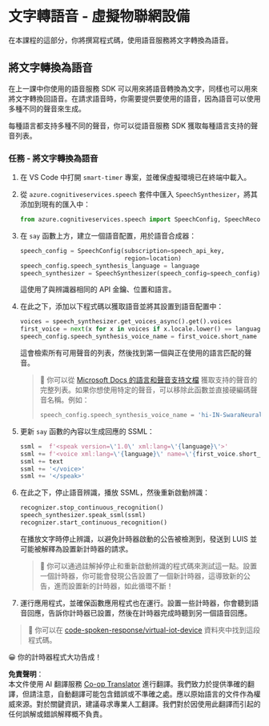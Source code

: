 <!--
CO_OP_TRANSLATOR_METADATA:
{
  "original_hash": "7966848a1f870e4c42edb4db67b13c57",
  "translation_date": "2025-08-25T00:15:49+00:00",
  "source_file": "6-consumer/lessons/3-spoken-feedback/virtual-device-text-to-speech.md",
  "language_code": "tw"
}
-->
# 文字轉語音 - 虛擬物聯網設備

在本課程的這部分，你將撰寫程式碼，使用語音服務將文字轉換為語音。

## 將文字轉換為語音

在上一課中你使用的語音服務 SDK 可以用來將語音轉換為文字，同樣也可以用來將文字轉換回語音。在請求語音時，你需要提供要使用的語音，因為語音可以使用多種不同的聲音來生成。

每種語言都支持多種不同的聲音，你可以從語音服務 SDK 獲取每種語言支持的聲音列表。

### 任務 - 將文字轉換為語音

1. 在 VS Code 中打開 `smart-timer` 專案，並確保虛擬環境已在終端中載入。

1. 從 `azure.cognitiveservices.speech` 套件中匯入 `SpeechSynthesizer`，將其添加到現有的匯入中：

    ```python
    from azure.cognitiveservices.speech import SpeechConfig, SpeechRecognizer, SpeechSynthesizer
    ```

1. 在 `say` 函數上方，建立一個語音配置，用於語音合成器：

    ```python
    speech_config = SpeechConfig(subscription=speech_api_key,
                                 region=location)
    speech_config.speech_synthesis_language = language
    speech_synthesizer = SpeechSynthesizer(speech_config=speech_config)
    ```

    這使用了與辨識器相同的 API 金鑰、位置和語言。

1. 在此之下，添加以下程式碼以獲取語音並將其設置到語音配置中：

    ```python
    voices = speech_synthesizer.get_voices_async().get().voices
    first_voice = next(x for x in voices if x.locale.lower() == language.lower())
    speech_config.speech_synthesis_voice_name = first_voice.short_name
    ```

    這會檢索所有可用聲音的列表，然後找到第一個與正在使用的語言匹配的聲音。

    > 💁 你可以從 [Microsoft Docs 的語言和聲音支持文檔](https://docs.microsoft.com/azure/cognitive-services/speech-service/language-support?WT.mc_id=academic-17441-jabenn#text-to-speech) 獲取支持的聲音的完整列表。如果你想使用特定的聲音，可以移除此函數並直接硬編碼聲音名稱。例如：
    >
    > ```python
    > speech_config.speech_synthesis_voice_name = 'hi-IN-SwaraNeural'
    > ```

1. 更新 `say` 函數的內容以生成回應的 SSML：

    ```python
    ssml =  f'<speak version=\'1.0\' xml:lang=\'{language}\'>'
    ssml += f'<voice xml:lang=\'{language}\' name=\'{first_voice.short_name}\'>'
    ssml += text
    ssml += '</voice>'
    ssml += '</speak>'
    ```

1. 在此之下，停止語音辨識，播放 SSML，然後重新啟動辨識：

    ```python
    recognizer.stop_continuous_recognition()
    speech_synthesizer.speak_ssml(ssml)
    recognizer.start_continuous_recognition()
    ```

    在播放文字時停止辨識，以避免計時器啟動的公告被檢測到，發送到 LUIS 並可能被解釋為設置新計時器的請求。

    > 💁 你可以通過註解掉停止和重新啟動辨識的程式碼來測試這一點。設置一個計時器，你可能會發現公告設置了一個新計時器，這導致新的公告，進而設置新的計時器，如此循環不斷！

1. 運行應用程式，並確保函數應用程式也在運行。設置一些計時器，你會聽到語音回應，告訴你計時器已設置，然後在計時器完成時聽到另一個語音回應。

> 💁 你可以在 [code-spoken-response/virtual-iot-device](../../../../../6-consumer/lessons/3-spoken-feedback/code-spoken-response/virtual-iot-device) 資料夾中找到這段程式碼。

😀 你的計時器程式大功告成！

**免責聲明**：  
本文件使用 AI 翻譯服務 [Co-op Translator](https://github.com/Azure/co-op-translator) 進行翻譯。我們致力於提供準確的翻譯，但請注意，自動翻譯可能包含錯誤或不準確之處。應以原始語言的文件作為權威來源。對於關鍵資訊，建議尋求專業人工翻譯。我們對於因使用此翻譯而引起的任何誤解或錯誤解釋概不負責。